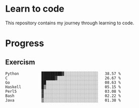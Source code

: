 # Learn to code

This repository contains my journey through learning to code.

# Progress

## Exercism

<!--START_SECTION:progress-->
```text
Python          █████████▓░░░░░░░░░░░░░░░   38.57 % 
C               ██████▓░░░░░░░░░░░░░░░░░░   26.67 % 
Go              ██░░░░░░░░░░░░░░░░░░░░░░░   08.63 % 
Haskell         █▒░░░░░░░░░░░░░░░░░░░░░░░   05.15 % 
Perl5           ▓░░░░░░░░░░░░░░░░░░░░░░░░   03.08 % 
Bash            ▓░░░░░░░░░░░░░░░░░░░░░░░░   02.22 % 
Java            ▒░░░░░░░░░░░░░░░░░░░░░░░░   01.38 % 
```
<!--END_SECTION:progress-->
